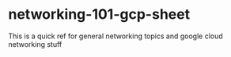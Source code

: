 # networking-101-gcp-sheet
This is a quick ref for general networking topics and google cloud networking stuff
